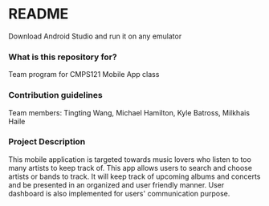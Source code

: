 # README #

Download Android Studio and run it on any emulator 

### What is this repository for? ###
Team program for CMPS121 Mobile App class

### Contribution guidelines ###
Team members: Tingting Wang, Michael Hamilton, Kyle Batross, Milkhais Haile

### Project Description ###
This mobile application is targeted towards music lovers who listen to too many artists to keep track of. This app allows users to search and choose artists or bands to track. It will keep track of upcoming albums and concerts and be presented in an organized and user friendly manner. User dashboard is also implemented for users' communication purpose.
